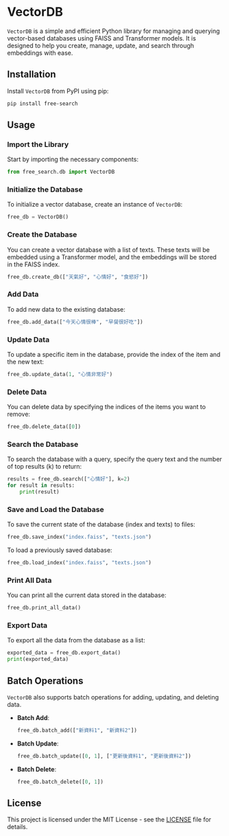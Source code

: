 
# VectorDB

`VectorDB` is a simple and efficient Python library for managing and querying vector-based databases using FAISS and Transformer models. It is designed to help you create, manage, update, and search through embeddings with ease.

## Installation

Install `VectorDB` from PyPI using pip:

```bash
pip install free-search
```

## Usage

### Import the Library

Start by importing the necessary components:

```python
from free_search.db import VectorDB
```

### Initialize the Database

To initialize a vector database, create an instance of `VectorDB`:

```python
free_db = VectorDB()
```

### Create the Database

You can create a vector database with a list of texts. These texts will be embedded using a Transformer model, and the embeddings will be stored in the FAISS index.

```python
free_db.create_db(["天氣好", "心情好", "食慾好"])
```

### Add Data

To add new data to the existing database:

```python
free_db.add_data(["今天心情很棒", "早餐很好吃"])
```

### Update Data

To update a specific item in the database, provide the index of the item and the new text:

```python
free_db.update_data(1, "心情非常好")
```

### Delete Data

You can delete data by specifying the indices of the items you want to remove:

```python
free_db.delete_data([0])
```

### Search the Database

To search the database with a query, specify the query text and the number of top results (k) to return:

```python
results = free_db.search(["心情好"], k=2)
for result in results:
    print(result)
```

### Save and Load the Database

To save the current state of the database (index and texts) to files:

```python
free_db.save_index("index.faiss", "texts.json")
```

To load a previously saved database:

```python
free_db.load_index("index.faiss", "texts.json")
```

### Print All Data

You can print all the current data stored in the database:

```python
free_db.print_all_data()
```

### Export Data

To export all the data from the database as a list:

```python
exported_data = free_db.export_data()
print(exported_data)
```

## Batch Operations

`VectorDB` also supports batch operations for adding, updating, and deleting data.

- **Batch Add**:
  ```python
  free_db.batch_add(["新資料1", "新資料2"])
  ```

- **Batch Update**:
  ```python
  free_db.batch_update([0, 1], ["更新後資料1", "更新後資料2"])
  ```

- **Batch Delete**:
  ```python
  free_db.batch_delete([0, 1])
  ```

## License

This project is licensed under the MIT License - see the [LICENSE](LICENSE) file for details.
